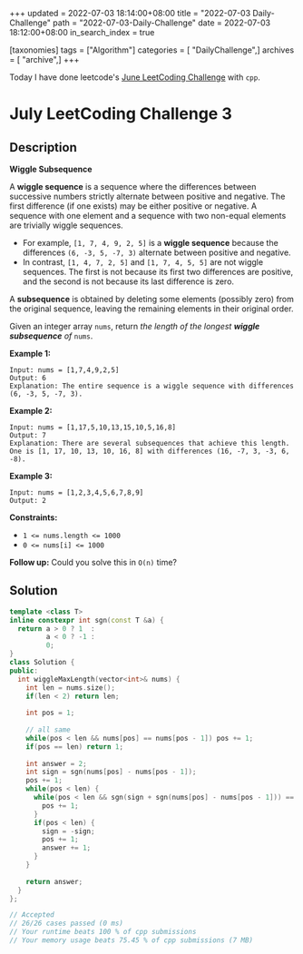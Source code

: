 +++
updated = 2022-07-03 18:14:00+08:00
title = "2022-07-03 Daily-Challenge"
path = "2022-07-03-Daily-Challenge"
date = 2022-07-03 18:12:00+08:00
in_search_index = true

[taxonomies]
tags = ["Algorithm"]
categories = [ "DailyChallenge",]
archives = [ "archive",]
+++

Today I have done leetcode's [June LeetCoding Challenge](https://leetcode.com/problems/wiggle-subsequence/) with `cpp`.

<!-- more -->

# July LeetCoding Challenge 3

## Description

**Wiggle Subsequence**

A **wiggle sequence** is a sequence where the differences between successive numbers strictly alternate between positive and negative. The first difference (if one  exists) may be either positive or negative. A sequence with one element  and a sequence with two non-equal elements are trivially wiggle  sequences.

- For example, `[1, 7, 4, 9, 2, 5]` is a **wiggle sequence** because the differences `(6, -3, 5, -7, 3)` alternate between positive and negative.
- In contrast, `[1, 4, 7, 2, 5]` and `[1, 7, 4, 5, 5]` are not wiggle sequences. The first is not because its first two  differences are positive, and the second is not because its last  difference is zero.

A **subsequence** is obtained by deleting some elements  (possibly zero) from the original sequence, leaving the remaining  elements in their original order.

Given an integer array `nums`, return *the length of the longest **wiggle subsequence** of* `nums`.

 

**Example 1:**

```
Input: nums = [1,7,4,9,2,5]
Output: 6
Explanation: The entire sequence is a wiggle sequence with differences (6, -3, 5, -7, 3).
```

**Example 2:**

```
Input: nums = [1,17,5,10,13,15,10,5,16,8]
Output: 7
Explanation: There are several subsequences that achieve this length.
One is [1, 17, 10, 13, 10, 16, 8] with differences (16, -7, 3, -3, 6, -8).
```

**Example 3:**

```
Input: nums = [1,2,3,4,5,6,7,8,9]
Output: 2
```

 

**Constraints:**

- `1 <= nums.length <= 1000`
- `0 <= nums[i] <= 1000`

 

**Follow up:** Could you solve this in `O(n)` time?

## Solution

``` cpp
template <class T>
inline constexpr int sgn(const T &a) {
  return a > 0 ? 1  :
         a < 0 ? -1 :
         0;
}
class Solution {
public:
  int wiggleMaxLength(vector<int>& nums) {
    int len = nums.size();
    if(len < 2) return len;
    
    int pos = 1;
    
    // all same
    while(pos < len && nums[pos] == nums[pos - 1]) pos += 1;
    if(pos == len) return 1;
    
    int answer = 2;
    int sign = sgn(nums[pos] - nums[pos - 1]);
    pos += 1;
    while(pos < len) {
      while(pos < len && sgn(sign + sgn(nums[pos] - nums[pos - 1])) == sign) {
        pos += 1;
      }
      if(pos < len) {
        sign = -sign;
        pos += 1;
        answer += 1;
      }
    }
    
    return answer;
  }
};

// Accepted
// 26/26 cases passed (0 ms)
// Your runtime beats 100 % of cpp submissions
// Your memory usage beats 75.45 % of cpp submissions (7 MB)
```
